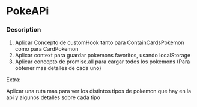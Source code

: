 # PokeAPi

### Description

1. Aplicar Concepto de customHook tanto para ContainCardsPokemon como para CardPokemon
2. Aplicar context para guardar pokemons favoritos, usando localStorage
3. Aplicar concepto de promise.all para cargar todos los pokemons (Para obtener mas detalles de cada uno)

Extra:

Aplicar una ruta mas para ver los distintos tipos de pokemon que hay en la api y algunos detalles sobre cada tipo
